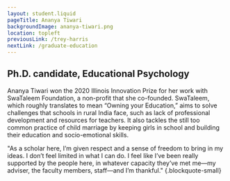 ```yaml
---
layout: student.liquid
pageTitle: Ananya Tiwari
backgroundImage: ananya-tiwari.png
location: topleft
previousLink: /trey-harris
nextLink: /graduate-education
---
```


## Ph.D. candidate, Educational Psychology

Ananya Tiwari won the 2020 Illinois Innovation Prize for her work with SwaTaleem Foundation, a non-profit that she co-founded. SwaTaleem, which roughly translates to mean “Owning your Education,” aims to solve challenges that schools in rural India face, such as lack of professional development and resources for teachers. It also tackles the still too common practice of child marriage by keeping girls in school and building their education and socio-emotional skills.

"As a scholar here, I’m given respect and a sense of freedom to bring in my ideas. I don’t feel limited in what I can do. I feel like I’ve been really supported by the people here, in whatever capacity they’ve met me—my adviser, the faculty members, staff—and I’m thankful." {.blockquote-small}